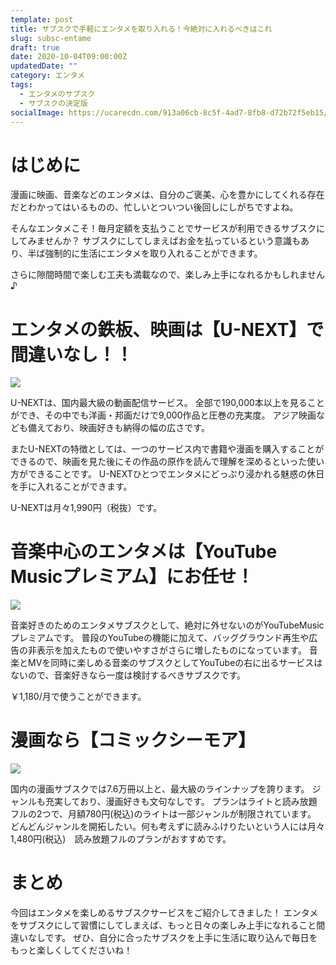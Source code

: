```yaml
---
template: post
title: サブスクで手軽にエンタメを取り入れる！今絶対に入れるべきはこれ
slug: subsc-entame
draft: true
date: 2020-10-04T09:00:00Z
updatedDate: ""
category: エンタメ
tags:
  - エンタメのサブスク
  - サブスクの決定版
socialImage: https://ucarecdn.com/913a06cb-8c5f-4ad7-8fb8-d72b72f5eb15/CanvaDogandHouseToyonMonopolyBoardGame.jpg
---
```


# はじめに
漫画に映画、音楽などのエンタメは、自分のご褒美、心を豊かにしてくれる存在だとわかってはいるものの、忙しいとついつい後回しにしがちですよね。

そんなエンタメこそ！毎月定額を支払うことでサービスが利用できるサブスクにしてみませんか？
サブスクにしてしまえばお金を払っているという意識もあり、半ば強制的に生活にエンタメを取り入れることができます。

さらに隙間時間で楽しむ工夫も満載なので、楽しみ上手になれるかもしれません♪

# エンタメの鉄板、映画は【U-NEXT】で間違いなし！！
![](https://ucarecdn.com/b4ecd126-e7fe-4b72-ab5f-1970ec9841cf/)

U-NEXTは、国内最大級の動画配信サービス。
全部で190,000本以上を見ることができ、その中でも洋画・邦画だけで9,000作品と圧巻の充実度。
アジア映画なども備えており、映画好きも納得の幅の広さです。

またU-NEXTの特徴としては、一つのサービス内で書籍や漫画を購入することができるので、映画を見た後にその作品の原作を読んで理解を深めるといった使い方ができることです。
U-NEXTひとつでエンタメにどっぷり浸かれる魅惑の休日を手に入れることができます。

U-NEXTは月々1,990円（税抜）です。

# 音楽中心のエンタメは【YouTube Musicプレミアム】にお任せ！
![](https://ucarecdn.com/aeeeb174-67f4-4732-b735-5fb56830af5c/S__4227130.jpg)

音楽好きのためのエンタメサブスクとして、絶対に外せないのがYouTubeMusicプレミアムです。
普段のYouTubeの機能に加えて、バッググラウンド再生や広告の非表示を加えたもので使いやすさがさらに増したものになっています。
音楽とMVを同時に楽しめる音楽のサブスクとしてYouTubeの右に出るサービスはないので、音楽好きなら一度は検討するべきサブスクです。

￥1,180/月で使うことができます。

# 漫画なら【コミックシーモア】
![](https://ucarecdn.com/f9e92320-abd5-4f19-a2d7-5c5f5832138b/)

国内の漫画サブスクでは7.6万冊以上と、最大級のラインナップを誇ります。
ジャンルも充実しており、漫画好きも文句なしです。
プランはライトと読み放題フルの2つで、月額780円(税込)のライトは一部ジャンルが制限されています。
どんどんジャンルを開拓したい。何も考えずに読みふけりたいという人には月々1,480円(税込)　読み放題フルのプランがおすすめです。

# まとめ
今回はエンタメを楽しめるサブスクサービスをご紹介してきました！
エンタメをサブスクにして習慣にしてしまえば、もっと日々の楽しみ上手になれること間違いなしです。
ぜひ、自分に合ったサブスクを上手に生活に取り込んで毎日をもっと楽しくしてくださいね！


